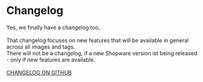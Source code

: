 # Changelog

Yes, we finally have a changelog too.\
\
That changelog focuses on new features that will be available in general across all images and tags.\
There will not be a changelog, if a new Shopware version ist being released - only if new features are available.\
\
[CHANGELOG ON GITHUB](https://github.com/dockware/dockware/blob/master/CHANGELOG.md)
